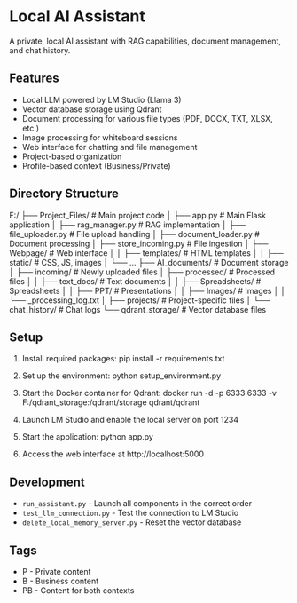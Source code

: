 # Local AI Assistant

A private, local AI assistant with RAG capabilities, document management, and chat history.

## Features

- Local LLM powered by LM Studio (Llama 3)
- Vector database storage using Qdrant
- Document processing for various file types (PDF, DOCX, TXT, XLSX, etc.)
- Image processing for whiteboard sessions
- Web interface for chatting and file management
- Project-based organization
- Profile-based context (Business/Private)

## Directory Structure
F:/
├── Project_Files/           # Main project code
│   ├── app.py               # Main Flask application
│   ├── rag_manager.py       # RAG implementation
│   ├── file_uploader.py     # File upload handling
│   ├── document_loader.py   # Document processing
│   ├── store_incoming.py    # File ingestion
│   ├── Webpage/             # Web interface
│   │   ├── templates/       # HTML templates
│   │   ├── static/          # CSS, JS, images
│   └── ...
├── AI_documents/            # Document storage
│   ├── incoming/            # Newly uploaded files
│   ├── processed/           # Processed files
│   │   ├── text_docs/       # Text documents
│   │   ├── Spreadsheets/    # Spreadsheets
│   │   ├── PPT/             # Presentations
│   │   ├── Images/          # Images
│   │   └── _processing_log.txt
│   ├── projects/            # Project-specific files
│   └── chat_history/        # Chat logs
└── qdrant_storage/          # Vector database files

## Setup

1. Install required packages:
pip install -r requirements.txt

2. Set up the environment:
python setup_environment.py

3. Start the Docker container for Qdrant:
docker run -d -p 6333:6333 -v F:/qdrant_storage:/qdrant/storage qdrant/qdrant

4. Launch LM Studio and enable the local server on port 1234

5. Start the application:
python app.py

6. Access the web interface at http://localhost:5000

## Development

- `run_assistant.py` - Launch all components in the correct order
- `test_llm_connection.py` - Test the connection to LM Studio
- `delete_local_memory_server.py` - Reset the vector database

## Tags

- P - Private content
- B - Business content
- PB - Content for both contexts